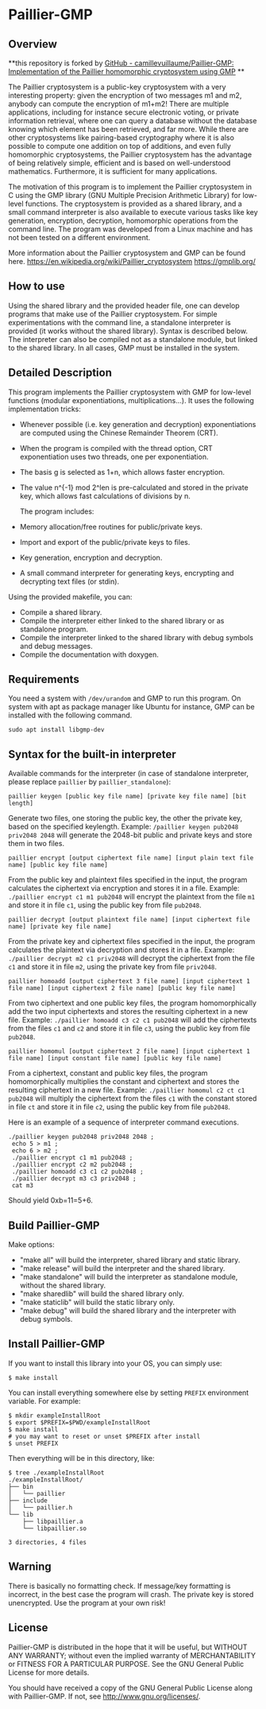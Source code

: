 Paillier-GMP
============

## Overview

**this repository is forked by [GitHub - camillevuillaume/Paillier-GMP: Implementation of the Paillier homomorphic cryptosystem using GMP](https://github.com/camillevuillaume/Paillier-GMP) **

The Paillier cryptosystem is a public-key cryptosystem with a very interesting property: given the encryption of two messages m1 and m2, anybody can compute the encryption of m1+m2! There are multiple applications, including for instance secure electronic voting, or private information retrieval, where one can query a database without the database knowing which element has been retrieved, and far more.
While there are other cryptosystems like pairing-based cryptography where it is also possible to compute one addition on top of additions, and even fully homomorphic cryptosystems, the Paillier cryptosystem has the advantage of being relatively simple, efficient and is based on well-understood mathematics. Furthermore, it is sufficient for many applications.

The motivation of this program is to implement the Paillier cryptosystem in C using the GMP library (GNU Multiple Precision Arithmetic Library) for low-level functions. 
The cryptosystem is provided as a shared library, and a small command interpreter is also available to execute various tasks like key generation, encryption, decryption, homomorphic operations from the command line. The program was developed from a Linux machine and has not been tested on a different environment.

More information about the Paillier cryptosystem and GMP can be found here.
https://en.wikipedia.org/wiki/Paillier_cryptosystem
https://gmplib.org/

## How to use

Using the shared library and the provided header file, one can develop programs that make use of the Paillier cryptosystem.
For simple experimentations with the command line, a standalone interpreter is provided (it works without the shared library). Syntax is described below.
The interpreter can also be compiled not as a standalone module, but linked to the shared library.
In all cases, GMP must be installed in the system.

## Detailed Description

This program implements the Paillier cryptosystem with GMP for low-level functions (modular exponentiations, multiplications...).
It uses the following implementation tricks:

- Whenever possible (i.e. key generation and decryption) exponentiations are computed using the Chinese Remainder Theorem (CRT).

- When the program is compiled with the thread option, CRT exponentiation uses two threads, one per exponentiation.

- The basis g is selected as 1+n, which allows faster encryption.

- The value n^{-1} mod 2^len is pre-calculated and stored in the private key, which allows fast calculations of divisions by n.
  
  The program includes:

- Memory allocation/free routines for public/private keys.

- Import and export of the public/private keys to files.

- Key generation, encryption and decryption.

- A small command interpreter for generating keys, encrypting and decrypting text files (or stdin).

Using the provided makefile, you can:

- Compile a shared library.
- Compile the interpreter either linked to the shared library or as standalone program.
- Compile the interpreter linked to the shared library with debug symbols and debug messages.
- Compile the documentation with doxygen.

## Requirements

You need a system with `/dev/urandom` and GMP to run this program.
On system with apt as package manager like Ubuntu for instance, GMP can be installed with the following command.

```
sudo apt install libgmp-dev
```

## Syntax for the built-in interpreter

Available commands for the interpreter (in case of standalone interpreter, please replace `paillier` by `paillier_standalone`):

```
paillier keygen [public key file name] [private key file name] [bit length]
```

Generate two files, one storing the public key, the other the private key, based on the specified keylength. Example: `/paillier keygen pub2048 priv2048 2048` will generate the 2048-bit public and private keys and store them in two files.

```
paillier encrypt [output ciphertext file name] [input plain text file name] [public key file name]
```

From the public key and plaintext files specified in the input, the program calculates the ciphertext via encryption and stores it in a file. Example: `./paillier encrypt c1 m1 pub2048` will encrypt the plaintext from the file `m1` and store it in file `c1`, using the public key from file `pub2048`.

```
paillier decrypt [output plaintext file name] [input ciphertext file name] [private key file name]
```

From the private key and ciphertext files specified in the input, the program calculates the plaintext via decryption and stores it in a file. Example: `./paillier decrypt m2 c1 priv2048` will decrypt the ciphertext from the file `c1` and store it in file `m2`, using the private key from file `priv2048`.

```
paillier homoadd [output ciphertext 3 file name] [input ciphertext 1 file name] [input ciphertext 2 file name] [public key file name]
```

From two ciphertext and one public key files, the program homomorphically add the two input ciphertexts and stores the resulting ciphertext in a new file. Example: `./paillier homoadd c3 c2 c1 pub2048` will add the ciphertexts from the files `c1` and `c2` and store it in file `c3`, using the public key from file `pub2048`.

```
paillier homomul [output ciphertext 2 file name] [input ciphertext 1 file name] [input constant file name] [public key file name]
```

From a ciphertext, constant and public key files, the program homomorphically multiplies the constant and ciphertext and stores the resulting ciphertext in a new file. Example: `./paillier homomul c2 ct c1 pub2048` will multiply the ciphertext from the files `c1` with the constant stored in file `ct` and store it in file `c2`, using the public key from file `pub2048`.

Here is an example of a sequence of interpreter command executions.

```
./paillier keygen pub2048 priv2048 2048 ;
 echo 5 > m1 ;
 echo 6 > m2 ;
 ./paillier encrypt c1 m1 pub2048 ;
 ./paillier encrypt c2 m2 pub2048 ;
 ./paillier homoadd c3 c1 c2 pub2048 ;
 ./paillier decrypt m3 c3 priv2048 ;
 cat m3
```

Should yield 0xb=11=5+6.

## Build Paillier-GMP

Make options:

- "make all" will build the interpreter, shared library and static library.
- "make release" will build the interpreter and the shared library.
- "make standalone" will build the interpreter as standalone module, without the shared library.
- "make sharedlib" will build the shared library only.
- "make staticlib" will build the static library only.
- "make debug" will build the shared library and the interpreter with debug symbols.

## Install Paillier-GMP

If you want to install this library into your OS, you can simply use:

```
$ make install
```

You can install everything somewhere else by setting `PREFIX` environment variable. For example:

```
$ mkdir exampleInstallRoot
$ export $PREFIX=$PWD/exampleInstallRoot
$ make install
# you may want to reset or unset $PREFIX after install
$ unset PREFIX
```

Then everything will be in this directory, like:

```
$ tree ./exampleInstallRoot
./exampleInstallRoot/
├── bin
│   └── paillier
├── include
│   └── paillier.h
└── lib
    ├── libpaillier.a
    └── libpaillier.so

3 directories, 4 files
```

## Warning

There is basically no formatting check. If message/key formatting is incorrect, in the best case the program will crash.
The private key is stored unencrypted. Use the program at your own risk!

## License

Paillier-GMP is distributed in the hope that it will be useful,
but WITHOUT ANY WARRANTY; without even the implied warranty of
MERCHANTABILITY or FITNESS FOR A PARTICULAR PURPOSE.  See the
GNU General Public License for more details.

You should have received a copy of the GNU General Public License
along with Paillier-GMP.  If not, see <http://www.gnu.org/licenses/>.

